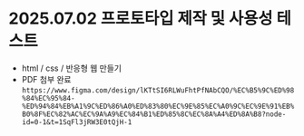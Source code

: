 # 2025.07.02 프로토타입 제작 및 사용성 테스트
* html / css / 반응형 웹 만들기
* PDF 첨부 완료 `https://www.figma.com/design/lKTtSI6RLWuFhtPfNAbCQO/%EC%B5%9C%ED%98%84%EC%95%84-%ED%94%84%EB%A1%9C%ED%86%A0%ED%83%80%EC%9E%85%EC%A0%9C%EC%9E%91%EB%B0%8F%EC%82%AC%EC%9A%A9%EC%84%B1%ED%85%8C%EC%8A%A4%ED%8A%B8?node-id=0-1&t=1SqFl3jRW3E0tQjH-1`